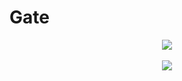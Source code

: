 # Gate

<p align="center">
	<img src="http://cresenity.com/application/crweb/default/media/img/favico.png">
	<br><br>
	<a href="https://hub.docker.com/repository/docker/haristhohir/gate">
		<img src="https://img.shields.io/docker/stars/haristhohir/gate.svg?style=for-the-badge" style="max-width:20%">
	</a>
</p>
